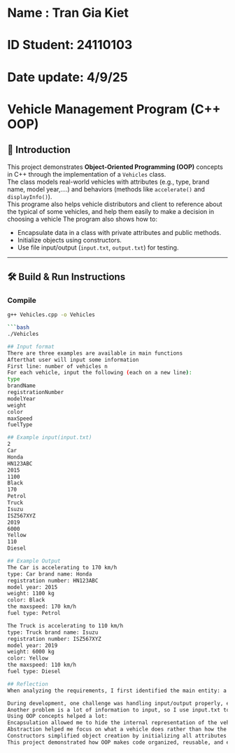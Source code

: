 # Name : Tran Gia Kiet 
# ID Student: 24110103
# Date update: 4/9/25

# Vehicle Management Program (C++ OOP)

## 📌 Introduction
This project demonstrates **Object-Oriented Programming (OOP)** concepts in C++ through the implementation of a `Vehicles` class.  
The class models real-world vehicles with attributes (e.g., type, brand name, model year,....) and behaviors (methods like `accelerate()` and `displayInfo()`).  
This programe also helps vehicle distributors and client to reference about the typical of some vehicles, and help them easily to make a decision in choosing a vehicle
The program also shows how to:
- Encapsulate data in a class with private attributes and public methods.  
- Initialize objects using constructors.  
- Use file input/output (`input.txt`, `output.txt`) for testing.  

---

## 🛠️ Build & Run Instructions
### Compile
```bash
g++ Vehicles.cpp -o Vehicles

```bash
./Vehicles

## Input format
There are three examples are available in main functions
Afterthat user will input some information
First line: number of vehicles n
For each vehicle, input the following (each on a new line):
type
brandName
registrationNumber
modelYear
weight
color
maxSpeed
fuelType

## Example input(input.txt)
2
Car
Honda
HN123ABC
2015
1100
Black
170
Petrol
Truck
Isuzu
ISZ567XYZ
2019
6000
Yellow
110
Diesel

## Example Output
The Car is accelerating to 170 km/h
type: Car brand name: Honda
registration number: HN123ABC
model year: 2015
weight: 1100 kg
color: Black
the maxspeed: 170 km/h
fuel type: Petrol

The Truck is accelerating to 110 km/h
type: Truck brand name: Isuzu
registration number: ISZ567XYZ
model year: 2019
weight: 6000 kg
color: Yellow
the maxspeed: 110 km/h
fuel type: Diesel

## Reflection
When analyzing the requirements, I first identified the main entity: a Vehicles class that models real-world vehicles. The class encapsulates attributes such as type, brand name, registration number, model year, weight, color, max speed, and fuel type. To implement behaviors, I added methods like accelerate() and displayInfo() to make information are more various, and provide to client more more useful information to help them make a good decision.

During development, one challenge was handling input/output properly, especially when mixing cin and getline. I solved this by carefully using cin.ignore() to avoid issues with newline characters. Another challenge was ensuring that the code followed OOP principles while still being simple and readable.
Another problem is a lot of information to input, so I use input.txt to help vehicle distributors save time to input information, and also have some examples to reference.
Using OOP concepts helped a lot:
Encapsulation allowed me to hide the internal representation of the vehicle while exposing meaningful methods.
Abstraction helped me focus on what a vehicle does rather than how the details are stored.
Constructors simplified object creation by initializing all attributes at once.
This project demonstrated how OOP makes code organized, reusable, and extendable. For example, adding a new attribute (e.g., fuelType) or behavior (displayInfo) required only small changes to the class, without breaking the rest of the code. Overall, OOP concepts provided a structured way to map real-world entities into C++ code.
